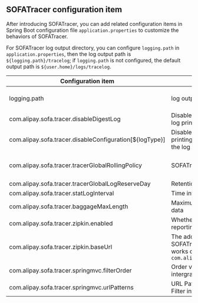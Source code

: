 ## SOFATracer configuration item

After introducing SOFATracer, you can add related configuration items in Spring Boot configuration file `application.properties` to customize the behaviors of SOFATracer.

For SOFATracer log output directory, you can configure `logging.path` in `application.properties`, then the log output path is `${logging.path}/tracelog`; if `logging.path` is not configured, the default output path is `${user.home}/logs/tracelog`.

Configuration item | Description | Default value
----|------|----
logging.path | log output directory | SOFATracer output logs to `logging.path` directory in priority; If the directory is not configured, log will be output to `${user.home}` by default.
com.alipay.sofa.tracer.disableDigestLog | Disable all integrated SOFATracer summary log printing | false
com.alipay.sofa.tracer.disableConfiguration[${logType}] | Disable specific SOFATracer summary log printing of `${logType}`. `${logType}` indicates the log type, such as spring-mvc-digest.log | false
com.alipay.sofa.tracer.tracerGlobalRollingPolicy | SOFATracer log rolling policy | yyyy-MM-dd：roll by day；<br/>yyyy-MM-dd_HH：roll by hour;<br/>Logs are not rolled by day by default.
com.alipay.sofa.tracer.tracerGlobalLogReserveDay | Retention days of SOFATracer logs | Retained for 7 days by default.
com.alipay.sofa.tracer.statLogInterval | Time interval of statistical logs, unit: second |Output statistical logs once every 60 seconds by default
com.alipay.sofa.tracer.baggageMaxLength | Maximum length for retaining penetration data | Default: 1024
| com.alipay.sofa.tracer.zipkin.enabled | Whether to enable SOFATracer remote data reporting to Zipkin | true: enable; false: disable. Disabled by default.
|com.alipay.sofa.tracer.zipkin.baseUrl| The address Zipkin address to which SOFATracer remotely reports data, which works only in the case of `com.alipay.sofa.tracer.zipkin.enabled=true` | Format: `http: //${host}:${port}`
| com.alipay.sofa.tracer.springmvc.filterOrder | Order validated by SOFATrace Filter intergrated in SpringMVC | -2147483647(`org.springframework.core.Ordered#HIGHEST_PRECEDENCE + 1`)
| com.alipay.sofa.tracer.springmvc.urlPatterns | URL Pattern paths validated by SOFATrace Filter intergrated in SpringMVC  | `/*`: All validated
